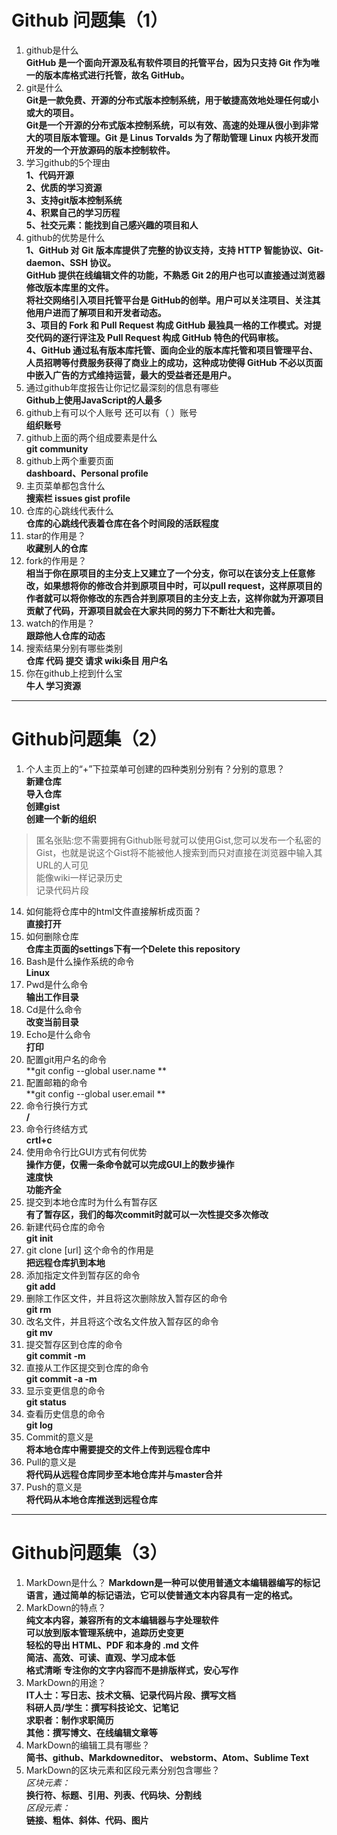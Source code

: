 # Github 问题集（1）
1. github是什么  
**GitHub 是一个面向开源及私有软件项目的托管平台，因为只支持 Git 作为唯一的版本库格式进行托管，故名 GitHub。**
2. git是什么  
**Git是一款免费、开源的分布式版本控制系统，用于敏捷高效地处理任何或小或大的项目。**  
**Git是一个开源的分布式版本控制系统，可以有效、高速的处理从很小到非常大的项目版本管理。Git 是 Linus Torvalds 为了帮助管理 Linux 内核开发而开发的一个开放源码的版本控制软件。**
3. 学习github的5个理由  
**1、代码开源  
2、优质的学习资源  
3、支持git版本控制系统  
4、积累自己的学习历程  
5、社交元素：能找到自己感兴趣的项目和人**
4. github的优势是什么  
**1、GitHub 对 Git 版本库提供了完整的协议支持，支持 HTTP 智能协议、Git-daemon、SSH 协议。  
GitHub 提供在线编辑文件的功能，不熟悉 Git 2的用户也可以直接通过浏览器修改版本库里的文件。  
将社交网络引入项目托管平台是 GitHub的创举。用户可以关注项目、关注其他用户进而了解项目和开发者动态。  
3、项目的 Fork 和 Pull Request 构成 GitHub 最独具一格的工作模式。对提交代码的逐行评注及 Pull Request 构成 GitHub 特色的代码审核。  
4、GitHub 通过私有版本库托管、面向企业的版本库托管和项目管理平台、人员招聘等付费服务获得了商业上的成功，这种成功使得 GitHub 不必以页面中嵌入广告的方式维持运营，最大的受益者还是用户。**
5. 通过github年度报告让你记忆最深刻的信息有哪些  
**Github上使用JavaScript的人最多**
6. github上有可以个人账号 还可以有（  ）账号  
**组织账号**
7. github上面的两个组成要素是什么  
**git community**
8. github上两个重要页面  
**dashboard、Personal profile**
9. 主页菜单都包含什么  
**搜索栏 issues gist profile**
10. 仓库的心跳线代表什么  
**仓库的心跳线代表着仓库在各个时间段的活跃程度**
11. star的作用是？  
**收藏别人的仓库**
11. fork的作用是？  
**相当于你在原项目的主分支上又建立了一个分支，你可以在该分支上任意修改，如果想将你的修改合并到原项目中时，可以pull request，这样原项目的作者就可以将你修改的东西合并到原项目的主分支上去，这样你就为开源项目贡献了代码，开源项目就会在大家共同的努力下不断壮大和完善。**
11. watch的作用是？  
**跟踪他人仓库的动态**
12. 搜索结果分别有哪些类别  
**仓库 代码 提交 请求 wiki条目 用户名**
13. 你在github上挖到什么宝  
**牛人 学习资源**


---


# Github问题集（2）

1.	个人主页上的“+”下拉菜单可创建的四种类别分别有？分别的意思？  
**新建仓库**  
**导入仓库**  
**创建gist**  
**创建一个新的组织**
>匿名张贴:您不需要拥有Github账号就可以使用Gist,您可以发布一个私密的Gist，也就是说这个Gist将不能被他人搜索到而只对直接在浏览器中输入其URL的人可见  
能像wiki一样记录历史  
记录代码片段
14.	如何能将仓库中的html文件直接解析成页面？  
**直接打开**
15.	如何删除仓库  
**仓库主页面的settings下有一个Delete this repository**
16.	Bash是什么操作系统的命令  
**Linux**
17.	Pwd是什么命令  
**输出工作目录**
18.	Cd是什么命令  
**改变当前目录**
19.	Echo是什么命令  
**打印**
20.	配置git用户名的命令  
**git config --global user.name **
21.	配置邮箱的命令  
**git config --global user.email **
22.	命令行换行方式  
**/**
23.	命令行终结方式  
**crtl+c**
24.	使用命令行比GUI方式有何优势  
**操作方便，仅需一条命令就可以完成GUI上的数步操作**  
**速度快**  
**功能齐全**
25.	提交到本地仓库时为什么有暂存区  
**有了暂存区，我们的每次commit时就可以一次性提交多次修改**
26.	新建代码仓库的命令  
**git init**
27.	git clone [url] 这个命令的作用是  
**把远程仓库扒到本地**
28.	添加指定文件到暂存区的命令  
**git add**
29.	删除工作区文件，并且将这次删除放入暂存区的命令  
**git rm**
30.	改名文件，并且将这个改名文件放入暂存区的命令  
**git mv**
31.	提交暂存区到仓库的命令  
**git commit -m**
32.	直接从工作区提交到仓库的命令  
**git commit -a -m**
33.	显示变更信息的命令  
**git status**
34.	查看历史信息的命令  
**git log**
35.	Commit的意义是  
**将本地仓库中需要提交的文件上传到远程仓库中**
36.	Pull的意义是  
**将代码从远程仓库同步至本地仓库并与master合并**
37.	Push的意义是  
**将代码从本地仓库推送到远程仓库**  




---

# Github问题集（3）  
1.	MarkDown是什么？
**Markdown是一种可以使用普通文本编辑器编写的标记语言，通过简单的标记语法，它可以使普通文本内容具有一定的格式。**
2.	MarkDown的特点？  
**纯文本内容，兼容所有的文本编辑器与字处理软件**  
**可以放到版本管理系统中，追踪历史变更**  
**轻松的导出 HTML、PDF 和本身的 .md 文件**  
**简洁、高效、可读、直观、学习成本低**  
**格式清晰 专注你的文字内容而不是排版样式，安心写作**
3.	MarkDown的用途？  
**IT人士：写日志、技术文稿、记录代码片段、撰写文档**  
**科研人员/学生：撰写科技论文、记笔记**  
**求职者：制作求职简历**  
**其他：撰写博文、在线编辑文章等**
4.	MarkDown的编辑工具有哪些？  
**简书、github、Markdowneditor、 webstorm、Atom、Sublime Text**
5.	MarkDown的区块元素和区段元素分别包含哪些？  
*区块元素：*  
**换行符、标题、引用、列表、代码块、分割线**  
*区段元素：*  
**链接、粗体、斜体、代码、图片**

